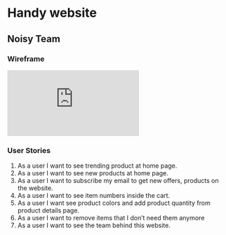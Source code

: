 # Handy website

## Noisy Team

### Wireframe
![Wireframe design](https://s3.amazonaws.com/assets.mockflow.com/app/wireframepro/fileexport/Export_D6f8f08bfbe735d27992ff35e2d282c28.pdf)

### User Stories
1. As a user I want to see trending product at home page.
1. As a user I want to see new products at home page.
1. As a user I want to subscribe my email to get new offers, products on the website.
1. As a user I want to see item numbers inside the cart.
1. As a user I want see product colors and add product quantity from product details page.
1. As a user I want to remove items that I don’t need them anymore
1. As a user I want to see the team behind this website.
